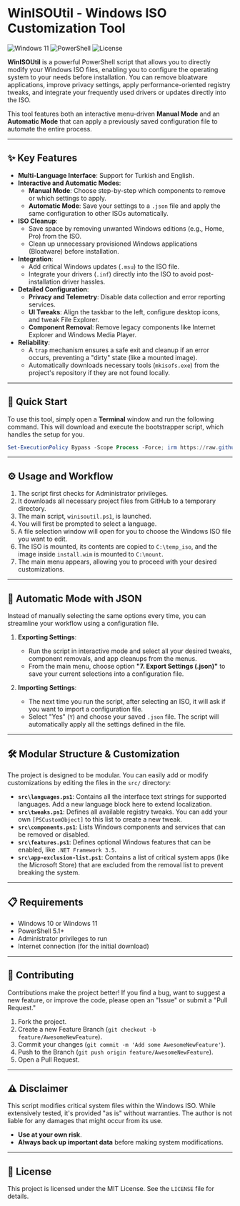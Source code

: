 # WinISOUtil - Windows ISO Customization Tool

![Windows 11](https://img.shields.io/badge/Windows-11-0078D6?style=for-the-badge&logo=windows11)
![PowerShell](https://img.shields.io/badge/PowerShell-5.1%2B-5391FE?style=for-the-badge&logo=powershell)
![License](https://img.shields.io/badge/License-MIT-yellow.svg?style=for-the-badge)

**WinISOUtil** is a powerful PowerShell script that allows you to directly modify your Windows ISO files, enabling you to configure the operating system to your needs before installation. You can remove bloatware applications, improve privacy settings, apply performance-oriented registry tweaks, and integrate your frequently used drivers or updates directly into the ISO.

This tool features both an interactive menu-driven **Manual Mode** and an **Automatic Mode** that can apply a previously saved configuration file to automate the entire process.

---

## ✨ Key Features

- **Multi-Language Interface**: Support for Turkish and English.
- **Interactive and Automatic Modes**:
  - **Manual Mode**: Choose step-by-step which components to remove or which settings to apply.
  - **Automatic Mode**: Save your settings to a `.json` file and apply the same configuration to other ISOs automatically.
- **ISO Cleanup**:
  - Save space by removing unwanted Windows editions (e.g., Home, Pro) from the ISO.
  - Clean up unnecessary provisioned Windows applications (Bloatware) before installation.
- **Integration**:
  - Add critical Windows updates (`.msu`) to the ISO file.
  - Integrate your drivers (`.inf`) directly into the ISO to avoid post-installation driver hassles.
- **Detailed Configuration**:
  - **Privacy and Telemetry**: Disable data collection and error reporting services.
  - **UI Tweaks**: Align the taskbar to the left, configure desktop icons, and tweak File Explorer.
  - **Component Removal**: Remove legacy components like Internet Explorer and Windows Media Player.
- **Reliability**:
  - A `trap` mechanism ensures a safe exit and cleanup if an error occurs, preventing a "dirty" state (like a mounted image).
  - Automatically downloads necessary tools (`mkisofs.exe`) from the project's repository if they are not found locally.

---

## 🚀 Quick Start

To use this tool, simply open a **Terminal** window and run the following command. This will download and execute the bootstrapper script, which handles the setup for you.

```powershell
Set-ExecutionPolicy Bypass -Scope Process -Force; irm https://raw.githubusercontent.com/yusufklncc/winisoutil/refs/heads/main/install.ps1 | iex
```

---

## ⚙️ Usage and Workflow

1.  The script first checks for Administrator privileges.
2.  It downloads all necessary project files from GitHub to a temporary directory.
3.  The main script, `winisoutil.ps1`, is launched.
4.  You will first be prompted to select a language.
5.  A file selection window will open for you to choose the Windows ISO file you want to edit.
6.  The ISO is mounted, its contents are copied to `C:\temp_iso`, and the image inside `install.wim` is mounted to `C:\mount`.
7.  The main menu appears, allowing you to proceed with your desired customizations.

---

## 🤖 Automatic Mode with JSON

Instead of manually selecting the same options every time, you can streamline your workflow using a configuration file.

1.  **Exporting Settings**:

    - Run the script in interactive mode and select all your desired tweaks, component removals, and app cleanups from the menus.
    - From the main menu, choose option **"7. Export Settings (.json)"** to save your current selections into a configuration file.

2.  **Importing Settings**:
    - The next time you run the script, after selecting an ISO, it will ask if you want to import a configuration file.
    - Select "Yes" (`Y`) and choose your saved `.json` file. The script will automatically apply all the settings defined in the file.

---

## 🛠️ Modular Structure & Customization

The project is designed to be modular. You can easily add or modify customizations by editing the files in the `src/` directory:

- **`src\languages.ps1`**: Contains all the interface text strings for supported languages. Add a new language block here to extend localization.
- **`src\tweaks.ps1`**: Defines all available registry tweaks. You can add your own `[PSCustomObject]` to this list to create a new tweak.
- **`src\components.ps1`**: Lists Windows components and services that can be removed or disabled.
- **`src\features.ps1`**: Defines optional Windows features that can be enabled, like `.NET Framework 3.5`.
- **`src\app-exclusion-list.ps1`**: Contains a list of critical system apps (like the Microsoft Store) that are excluded from the removal list to prevent breaking the system.

---

## 📋 Requirements

- Windows 10 or Windows 11
- PowerShell 5.1+
- Administrator privileges to run
- Internet connection (for the initial download)

---

## 🤝 Contributing

Contributions make the project better! If you find a bug, want to suggest a new feature, or improve the code, please open an "Issue" or submit a "Pull Request."

1.  Fork the project.
2.  Create a new Feature Branch (`git checkout -b feature/AwesomeNewFeature`).
3.  Commit your changes (`git commit -m 'Add some AwesomeNewFeature'`).
4.  Push to the Branch (`git push origin feature/AwesomeNewFeature`).
5.  Open a Pull Request.

---

## ⚠️ Disclaimer

This script modifies critical system files within the Windows ISO. While extensively tested, it's provided "as is" without warranties. The author is not liable for any damages that might occur from its use.

- **Use at your own risk**.
- **Always back up important data** before making system modifications.

---

## 📄 License

This project is licensed under the MIT License. See the `LICENSE` file for details.
